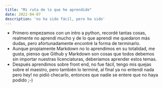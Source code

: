 ```yaml
---
title: "Mi ruta de lo que he aprendido"
date: 2022-04-07
description: 'no ha sido fácil, pero ha sido'
---
```


- Primero empezamos con un intro a python, recordé tantas cosas, realmente no aprendí mucho y de lo que aprendí me quedaron más dudas, pero afortunadamente encontré la forma de terminarlo.
- Aunque propiamente Markdown no lo aprendimos en su totalidad, me gusta, pienso que Github y Markdown son cosas que todos debemos sin importar nuestras licenciaturas, deberíamos aprender estos temas.
- Después aprendimos sobre front end, no fue fácil, tengo mis quejas sobre el maestro, pero también lo terminé, al final ya no entendí nada pero hey! no pidió checarlo, entonces que nadie se entere que no haya podido ;-)
